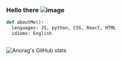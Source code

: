### Hello there ![image](https://user-images.githubusercontent.com/80991266/125356682-26907680-e32c-11eb-8d21-6a39c2fd37af.png)




``` python
def aboutMe():
  lenguages: JS, python, CSS, React, HTML
  idioms: English
  

```

![Anurag's GitHub stats](https://github-readme-stats.vercel.app/api?username=IzacMt&show_icons=true&theme=dark)

<!--
**IzacMt/IzacMt** is a ✨ _special_ ✨ repository because its `README.md` (this file) appears on your GitHub profile.

Here are some ideas to get you started:

- 🔭 I’m currently working on ...
- 🌱 I’m currently learning ...
- 👯 I’m looking to collaborate on ...
- 🤔 I’m looking for help with ...
- 💬 Ask me about ...
- 📫 How to reach me: ...
- 😄 Pronouns: ...
- ⚡ Fun fact: ...
-->
